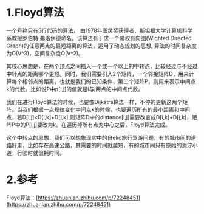 # 1.Floyd算法

一个号称只有5行代码的算法， 由1978年图灵奖获得者、斯坦福大学计算机科学系教授罗伯特·弗洛伊德命名。该算法有于求一个带权有向图\(Wighted Directed Graph\)的任意两点的最短距离的算法，运用了动态规划的思想, 算法的时间复杂度为O\(V^3\)，空间复杂度O\(V^2\)。

其核心思想是，在两个顶点之间插入一个或一个以上的中转点，比较经过与不经过中转点的距离哪个更短。同时，我们需要引入2个矩阵，一个邻接矩阵D，用来计算每个相邻点的距离，也就是我们的已知条件，第二个矩阵P，则用来表示中间点k的代数。比如说P中p\[i,j\]的值就是i与j两点的中间点代数。

我们在进行Floyd算法的时候，也要像Dijkstra算法一样，不停的更新这两个矩阵。当我们根据一点规律变化中间点k的时候，也要遍历所有的最小距离和中间点，若D\[i,j\]&lt;D\[i,k\]+D\[j,k\],则矩阵D中的distance\[i,j\]需要改变成D\[i,k\]+D\[j,k\]，矩阵P中的P\[i,j\]要改为k。在遍历掉所有点为中心之后，Floyd算法完成。

这个中转点的思想，我们可以想象现实中的自ekd旅行驾游问题，有的城市间的道路好走，比如存在高速公路，其需要的时间就越短，有的城市间只有原始的泥泞小道，行驶时就很耗时间。

# 2.参考

Floyd算法：[https://zhuanlan.zhihu.com/p/72248451](https://zhuanlan.zhihu.com/p/72248451)

